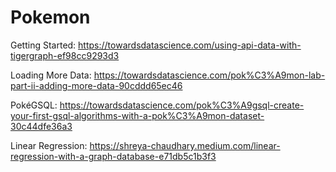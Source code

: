 # Pokemon
Getting Started: https://towardsdatascience.com/using-api-data-with-tigergraph-ef98cc9293d3

Loading More Data: https://towardsdatascience.com/pok%C3%A9mon-lab-part-ii-adding-more-data-90cddd65ec46

PokéGSQL: https://towardsdatascience.com/pok%C3%A9gsql-create-your-first-gsql-algorithms-with-a-pok%C3%A9mon-dataset-30c44dfe36a3

Linear Regression: https://shreya-chaudhary.medium.com/linear-regression-with-a-graph-database-e71db5c1b3f3
